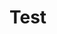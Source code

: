 # Test
<html>
  <head>
    <title>Image ArcGIS MapServer</title>
    <link rel="stylesheet" href="https://openlayers.org/en/v4.1.0/css/ol.css" type="text/css">
    <!-- The line below is only needed for old environments like Internet Explorer and Android 4.x -->
    <script src="https://cdn.polyfill.io/v2/polyfill.min.js?features=requestAnimationFrame,Element.prototype.classList,URL"></script>
    <script src="https://openlayers.org/en/v4.1.0/build/ol.js"></script>
  </head>
  <body>
    <div id="map" class="map"></div>
    <script>
      var url = 'https://sampleserver1.arcgisonline.com/ArcGIS/rest/services/' +
          'Specialty/ESRI_StateCityHighway_USA/MapServer';

      var layers = [
        new ol.layer.Tile({
          source: new ol.source.OSM()
        }),
        new ol.layer.Image({
          source: new ol.source.ImageArcGISRest({
            ratio: 1,
            params: {},
            url: url
          })
        })
      ];
      var map = new ol.Map({
        layers: layers,
        target: 'map',
        view: new ol.View({
          center: [-10997148, 4569099],
          zoom: 4
        })
      });
    </script>
  </body>
</html>
